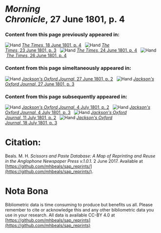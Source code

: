 # *Morning Chronicle*, 27 June 1801, p. 4  
  
### Content from this page previously appeared in:  
![Hand](http://scissorsandpaste.net/wp-content/uploads/2017/06/smallhandpointer.png) [*The Times*, 18 June 1801, p. 4](https://mhbeals.github.io/sap_html/The-Times/The-Times-18-June-1801-p-4)  
![Hand](http://scissorsandpaste.net/wp-content/uploads/2017/06/smallhandpointer.png) [*The Times*, 23 June 1801, p. 3](https://mhbeals.github.io/sap_html/The-Times/The-Times-23-June-1801-p-3)  
![Hand](http://scissorsandpaste.net/wp-content/uploads/2017/06/smallhandpointer.png) [*The Times*, 24 June 1801, p. 4](https://mhbeals.github.io/sap_html/The-Times/The-Times-24-June-1801-p-4)  
![Hand](http://scissorsandpaste.net/wp-content/uploads/2017/06/smallhandpointer.png) [*The Times*, 26 June 1801, p. 4](https://mhbeals.github.io/sap_html/The-Times/The-Times-26-June-1801-p-4)  
  
### Content from this page simeltaneously appeared in:  
![Hand](http://scissorsandpaste.net/wp-content/uploads/2017/06/smallhandpointer.png) [*Jackson's Oxford Journal*, 27 June 1801, p. 2](https://mhbeals.github.io/sap_html/Jackson's-Oxford-Journal/Jackson's-Oxford-Journal-27-June-1801-p-2)  
![Hand](http://scissorsandpaste.net/wp-content/uploads/2017/06/smallhandpointer.png) [*Jackson's Oxford Journal*, 27 June 1801, p. 3](https://mhbeals.github.io/sap_html/Jackson's-Oxford-Journal/Jackson's-Oxford-Journal-27-June-1801-p-3)  
  
### Content from this page subsequently appeared in:  
![Hand](http://scissorsandpaste.net/wp-content/uploads/2017/06/smallhandpointer.png) [*Jackson's Oxford Journal*, 4 July 1801, p. 2](https://mhbeals.github.io/sap_html/Jackson's-Oxford-Journal/Jackson's-Oxford-Journal-4-July-1801-p-2)  
![Hand](http://scissorsandpaste.net/wp-content/uploads/2017/06/smallhandpointer.png) [*Jackson's Oxford Journal*, 4 July 1801, p. 3](https://mhbeals.github.io/sap_html/Jackson's-Oxford-Journal/Jackson's-Oxford-Journal-4-July-1801-p-3)  
![Hand](http://scissorsandpaste.net/wp-content/uploads/2017/06/smallhandpointer.png) [*Jackson's Oxford Journal*, 11 July 1801, p. 2](https://mhbeals.github.io/sap_html/Jackson's-Oxford-Journal/Jackson's-Oxford-Journal-11-July-1801-p-2)  
![Hand](http://scissorsandpaste.net/wp-content/uploads/2017/06/smallhandpointer.png) [*Jackson's Oxford Journal*, 18 July 1801, p. 3](https://mhbeals.github.io/sap_html/Jackson's-Oxford-Journal/Jackson's-Oxford-Journal-18-July-1801-p-3)  


# Citation: 

Beals. M. H. *Scissors and Paste Database: A Map of Reprinting and Reuse in the Anglophone Newspaper Press v.1.0.1.* 2 June 2017. Available at [https://github.com/mhbeals/sap_reprints/](https://github.com/mhbeals/sap_reprints/). 

# Nota Bona

Bibliometric data is time consuming to produce but benefits us all. Please remember to cite or acknowledge this and any other bibliometric data you use in your research. All data is available CC-BY 4.0 at [https://github.com/mhbeals/sap_reprints](https://github.com/mhbeals/sap_reprints)